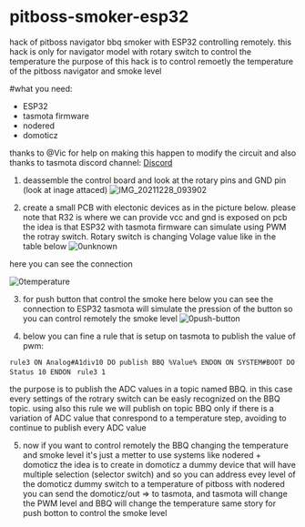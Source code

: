 # pitboss-smoker-esp32
hack of pitboss navigator bbq smoker with ESP32 controlling remotely. 
this hack is only for navigator model with rotary switch to control the temperature
the purpose of this hack is to control remoetly the temperature of the pitboss navigator and smoke level

 #what you need:
- ESP32
- tasmota firmware
- nodered
- domoticz

thanks to @Vic for help on making this happen to modify the circuit and also thanks to tasmota discord channel: [Discord](https://discord.gg/Ks2Kzd4)


1. deassemble the control board and look at the rotary pins and GND pin (look at inage attaced)
![IMG_20211228_093902](https://user-images.githubusercontent.com/44502572/183908095-6dba43e9-775e-44c1-b0a7-5516849fcbde.jpg)

2. create a small PCB with electonic devices as in the picture below.
  please note that R32 is where we can provide vcc and gnd is exposed on pcb
  the idea is that ESP32 with tasmota firmware can simulate using PWM the rotray switch.
  Rotary switch is changing Volage value like in the table below
  ![0unknown](https://user-images.githubusercontent.com/44502572/183912722-62b82c26-4db4-42a6-9c9b-f7fc120a4d24.png)

here you can see the connection

![0temperature](https://user-images.githubusercontent.com/44502572/183915460-1aed9b2c-4c1c-45d2-984b-8aac52bf96bc.png)

3. for push button that control the smoke here below you can see the connection to ESP32
tasmota will simulate the pression of the button so you can control remotely the smoke level
![0push-button](https://user-images.githubusercontent.com/44502572/183913133-0b1f04f4-e981-45e2-81e5-7b1e761f0d0a.png)

4. below you can fine a rule that is setup on tasmota to publish the value of pwm:

`rule3 ON Analog#A1div10 DO publish BBQ %Value% ENDON ON SYSTEM#BOOT DO Status 10 ENDON `
`rule3 1`

the purpose is to publish the ADC values in a topic named BBQ. in this case every settings of the rotrary switch can be easly recognized on the BBQ topic.
using also this rule we will publish on topic BBQ only if there is a variation of ADC value that conrespond to a temperature step, avoiding to continue to publish every ADC value

5. now if you want to control remotely the BBQ changing the temperature and smoke level it's just a metter to use systems like nodered + domoticz
the idea is to create in domoticz a dummy device that will have multiple selection (selector switch) and so you can address evey level of the domoticz dummy switch to a temperature of pitboss
with nodered you can send the domoticz/out => to tasmota, and tasmota will change the PWM level and BBQ will change the temperature
same story for push botton to control the smoke level
